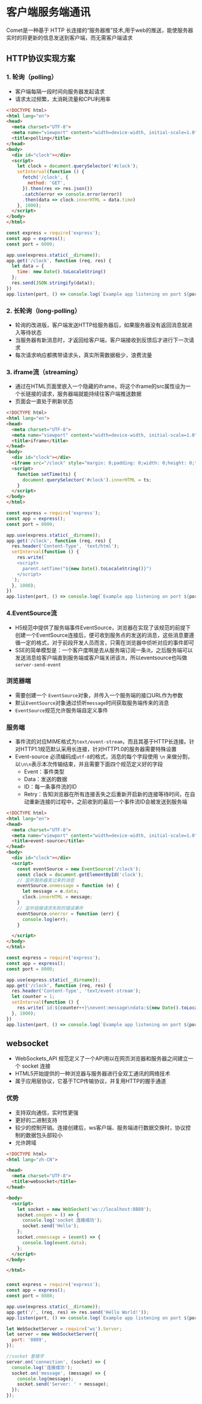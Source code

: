 # 客户端服务端通讯

Comet是一种基于 HTTP 长连接的“服务器推”技术,用于web的推送，能使服务器实时的将更新的信息发送到客户端，而无需客户端请求

## HTTP协议实现方案

### 1. 轮询（polling）

- 客户端每隔一段时间向服务器发起请求
- 请求太过频繁，太消耗流量和CPU利用率



```html
<!DOCTYPE html>
<html lang="en">
<head>
  <meta charset="UTF-8">
  <meta name="viewport" content="width=device-width, initial-scale=1.0">
  <title>polling</title>
</head>
<body>
  <div id="clock"></div>
  <script>
    let clock = document.querySelector('#clock');
    setInterval(function () {
      fetch('/clock', {
        method: 'GET',
      }).then(res => res.json())
      .catch(error => console.error(error))
      .then(data => clock.innerHTML = data.time)
    }, 1000);
  </script>
</body>
</html>
```



```js
const express = require('express');
const app = express();
const port = 8000;

app.use(express.static(__dirname));
app.get('/clock', function (req, res) {
  let data = {
    time: new Date().toLocaleString()
  };
  res.send(JSON.stringify(data));
})
app.listen(port, () => console.log(`Example app listening on port ${port}!`));
```



### 2. 长轮询（long-polling）

- 轮询的改进版，客户端发送HTTP给服务器后，如果服务器没有返回消息就进入等待状态
- 当服务器有新消息时，才返回给客户端，客户端接收到反馈后才进行下一次请求
- 每次请求响应都携带请求头，真实所需数据极少，浪费流量

### 3. iframe流（streaming）

- 通过在HTML页面里嵌入一个隐藏的iframe，将这个iframe的src属性设为一个长链接的请求，服务器端就能持续往客户端推送数据
- 页面会一直处于刷新状态



```html
<!DOCTYPE html>
<html lang="en">
<head>
  <meta charset="UTF-8">
  <meta name="viewport" content="width=device-width, initial-scale=1.0">
  <title>iframe</title>
</head>
<body>
  <div id="clock"></div>
  <iframe src="/clock" style="margin: 0;padding: 0;width: 0;height: 0;"></iframe>
  <script>
    function setTime(ts) {
      document.querySelector('#clock').innerHTML = ts;
    }
  </script>
</body>
</html>
```



```js
const express = require('express');
const app = express();
const port = 8000;

app.use(express.static(__dirname));
app.get('/clock', function (req, res) {
  res.header('Content-Type', 'text/html');
  setInterval(function () {
    res.write(`
    <script>
      parent.setTime("${new Date().toLocaleString()}")
    </script>
  `);
  }, 1000);
})
app.listen(port, () => console.log(`Example app listening on port ${port}!`));
```



### 4.EventSource流

- H5规范中提供了服务端事件EventSource，浏览器在实现了该规范的前提下创建一个EventSource连接后，便可收到服务点的发送的消息，这些消息要遵循一定的格式，对于前段开发人员而言，只需在浏览器中侦听对应的事件即可
- SSE的简单模型是：一个客户度啊是去从服务端订阅一条`流`，之后服务端可以发送消息给客户端直到服务端或客户端关闭该`流`，所以eventsource也叫做 `server-send-event`

### 浏览器端

- 需要创建一个 `EventSource`对象，并传入一个服务端的接口URL作为参数
- 默认`EventSource`对象通过侦听`message`时间获取服务端传来的消息
- `EventSource`规范允许服务端自定义事件

### 服务端

- 事件流的对应MIME格式为`text/event-stream`，而且其基于HTTP长连接。针对HTTP1.1规范默认采用长连接，针对HTTP1.0的服务器需要特殊设置
- Event-source 必须编码成`utf-8`的格式，消息的每个字段使用 `\n` 来做分割，以`\n\n`表示本次传输结束，并且需要下面四个规范定义好的字段
  - Event：事件类型
  - Data：发送的数据
  - ID：每一条事件流的ID
  - Retry：告知浏览器在所有连接丢失之后重新开启新的连接等待时间，在自动重新连接的过程中，之前收到的最后一个事件流ID会被发送到服务端



```html
<!DOCTYPE html>
<html lang="en">
<head>
  <meta charset="UTF-8">
  <meta name="viewport" content="width=device-width, initial-scale=1.0">
  <title>event-source</title>
</head>
<body>
  <div id="clock"></div>
  <script>
    const eventSource = new EventSource('/clock');
    const clock = document.getElementById('clock');
    // 监听服务器发过来的消息
    eventSource.onmessage = function (e) {
      let message = e.data;
      clock.innerHTML = message;
    }
    // 监听链接请求失败的错误事件
    eventSource.onerror = function (err) {
      console.log(err);
    }

  </script>
</body>
</html>
```



```js
const express = require('express');
const app = express();
const port = 8000;

app.use(express.static(__dirname));
app.get('/clock', function (req, res) {
  res.header('Content-Type', 'text/event-stream');
  let counter = 1;
  setInterval(function () {
    res.write(`id:${counter++}\nevent:message\ndata:${new Date().toLocaleString()}\n\n`);
  }, 1000);
})
app.listen(port, () => console.log(`Example app listening on port ${port}!`));
```

## websocket

- WebSockets_API 规范定义了一个API用以在网页浏览器和服务器之间建立一个 socket 连接
- HTML5开始提供的一种浏览器与服务器进行全双工通讯的网络技术
- 属于应用层协议，它基于TCP传输协议，并复用HTTP的握手通道

### 优势

- 支持双向通信，实时性更强
- 更好的二进制支持
- 较少的控制开销。连接创建后，ws客户端、服务端进行数据交换时，协议控制的数据包头部较小
- 允许跨域



```html
<!DOCTYPE html>
<html lang="zh-CN">

<head>
  <meta charset="UTF-8">
  <title>websocket</title>
</head>

<body>
  <script>
    let socket = new WebSocket('ws://localhost:8889');
    socket.onopen = () => {
      console.log('socket 连接成功');
      socket.send('Hello');
    };
    socket.onmessage = (event) => {
      console.log(event.data);
    };
  </script>
</body>

</html>
```

### 

```js
const express = require('express');
const app = express();
const port = 8888;

app.use(express.static(__dirname));
app.get('/', (req, res) => res.send('Hello World!'));
app.listen(port, () => console.log(`Example app listening on port ${port}!`));

let WebSocketServer = require('ws').Server;
let server = new WebSocketServer({
  port: '8889',
});

//socket 套接字
server.on('connection', (socket) => {
  console.log('连接成功');
  socket.on('message', (message) => {
    console.log(message);
    socket.send('Server: ' + message);
  });
});
```





